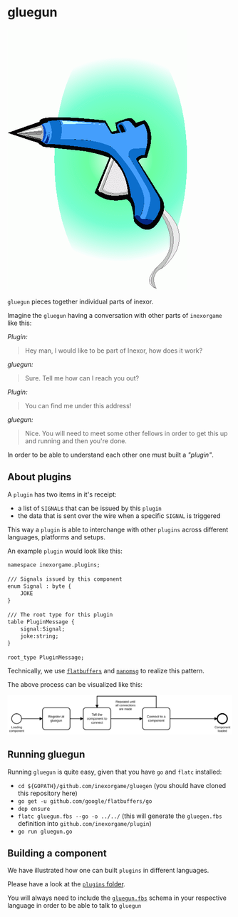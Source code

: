 # gluegun

![gluegun](./icon.gif "glue gun")

`gluegun` pieces together individual parts of inexor.

Imagine the `gluegun` having a conversation with other parts of `inexorgame` like this:

_Plugin:_
> Hey man, I would like to be part of Inexor, how does it work?

_gluegun:_
> Sure. Tell me how can I reach you out?

_Plugin:_
> You can find me under this address!

_gluegun:_
> Nice. You will need to meet some other fellows in order to get this up and running and then you're done.

In order to be able to understand each other one must built a _"plugin"_. 

## About plugins
A `plugin` has two items in it's receipt:

- a list of `SIGNAL`s that can be issued by this `plugin`
- the data that is sent over the wire when a specific `SIGNAL` is triggered

This way a `plugin` is able to interchange with other `plugins` across different languages, platforms and setups.

An example `plugin` would look like this:

```
namespace inexorgame.plugins;

/// Signals issued by this component
enum Signal : byte {
    JOKE
}

/// The root type for this plugin
table PluginMessage {
    signal:Signal;
    joke:string;
}

root_type PluginMessage;
```

Technically, we use [`flatbuffers`](https://google.github.io/flatbuffers/) and [`nanomsg`](https://nanomsg.org) to realize this pattern.

The above process can be visualized like this:

![visualization of the registration process](./registration_process.svg "visualization of the registration process")

## Running gluegun

Running `gluegun` is quite easy, given that you have `go` and `flatc` installed:

- `cd ${GOPATH}/github.com/inexorgame/gluegen` (you should have cloned this repository here)
- `go get -u github.com/google/flatbuffers/go`
- `dep ensure`
- `flatc gluegun.fbs --go -o ../../` (this will generate the `gluegen.fbs` definition into `github.com/inexorgame/plugin`)
- `go run gluegun.go`

## Building a component

We have illustrated how one can built `plugins` in different languages.

Please have a look at the [`plugins` folder](./plugins).

You will always need to include the [`gluegun.fbs`](./gluegun.fbs) schema in your respective language in order to be able to talk to `gluegun`
